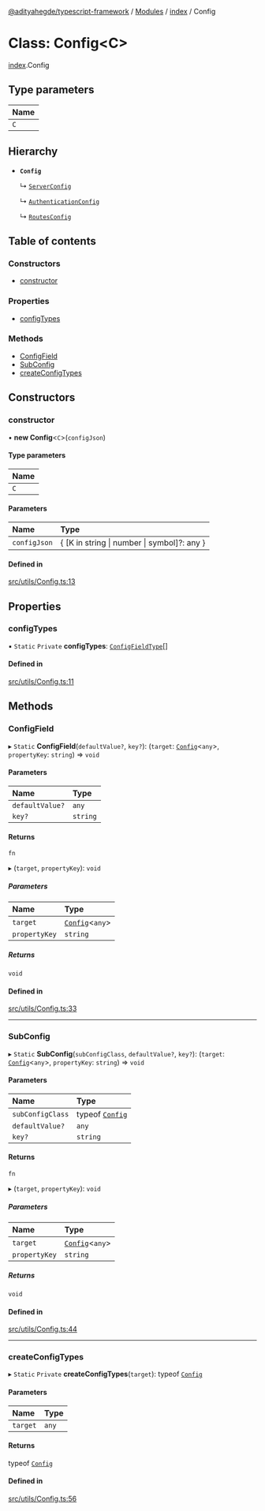 [@adityahegde/typescript-framework](../README.md) / [Modules](../modules.md) / [index](../modules/index.md) / Config

# Class: Config<C\>

[index](../modules/index.md).Config

## Type parameters

| Name |
| :------ |
| `C` |

## Hierarchy

- **`Config`**

  ↳ [`ServerConfig`](server.ServerConfig.md)

  ↳ [`AuthenticationConfig`](server.AuthenticationConfig.md)

  ↳ [`RoutesConfig`](server.RoutesConfig.md)

## Table of contents

### Constructors

- [constructor](index.Config.md#constructor)

### Properties

- [configTypes](index.Config.md#configtypes)

### Methods

- [ConfigField](index.Config.md#configfield)
- [SubConfig](index.Config.md#subconfig)
- [createConfigTypes](index.Config.md#createconfigtypes)

## Constructors

### constructor

• **new Config**<`C`\>(`configJson`)

#### Type parameters

| Name |
| :------ |
| `C` |

#### Parameters

| Name | Type |
| :------ | :------ |
| `configJson` | { [K in string \| number \| symbol]?: any } |

#### Defined in

[src/utils/Config.ts:13](https://github.com/AdityaHegde/typescript-framework/blob/8035b74/src/utils/Config.ts#L13)

## Properties

### configTypes

▪ `Static` `Private` **configTypes**: [`ConfigFieldType`](../modules/index.md#configfieldtype)[]

#### Defined in

[src/utils/Config.ts:11](https://github.com/AdityaHegde/typescript-framework/blob/8035b74/src/utils/Config.ts#L11)

## Methods

### ConfigField

▸ `Static` **ConfigField**(`defaultValue?`, `key?`): (`target`: [`Config`](index.Config.md)<`any`\>, `propertyKey`: `string`) => `void`

#### Parameters

| Name | Type |
| :------ | :------ |
| `defaultValue?` | `any` |
| `key?` | `string` |

#### Returns

`fn`

▸ (`target`, `propertyKey`): `void`

##### Parameters

| Name | Type |
| :------ | :------ |
| `target` | [`Config`](index.Config.md)<`any`\> |
| `propertyKey` | `string` |

##### Returns

`void`

#### Defined in

[src/utils/Config.ts:33](https://github.com/AdityaHegde/typescript-framework/blob/8035b74/src/utils/Config.ts#L33)

___

### SubConfig

▸ `Static` **SubConfig**(`subConfigClass`, `defaultValue?`, `key?`): (`target`: [`Config`](index.Config.md)<`any`\>, `propertyKey`: `string`) => `void`

#### Parameters

| Name | Type |
| :------ | :------ |
| `subConfigClass` | typeof [`Config`](index.Config.md) |
| `defaultValue?` | `any` |
| `key?` | `string` |

#### Returns

`fn`

▸ (`target`, `propertyKey`): `void`

##### Parameters

| Name | Type |
| :------ | :------ |
| `target` | [`Config`](index.Config.md)<`any`\> |
| `propertyKey` | `string` |

##### Returns

`void`

#### Defined in

[src/utils/Config.ts:44](https://github.com/AdityaHegde/typescript-framework/blob/8035b74/src/utils/Config.ts#L44)

___

### createConfigTypes

▸ `Static` `Private` **createConfigTypes**(`target`): typeof [`Config`](index.Config.md)

#### Parameters

| Name | Type |
| :------ | :------ |
| `target` | `any` |

#### Returns

typeof [`Config`](index.Config.md)

#### Defined in

[src/utils/Config.ts:56](https://github.com/AdityaHegde/typescript-framework/blob/8035b74/src/utils/Config.ts#L56)
